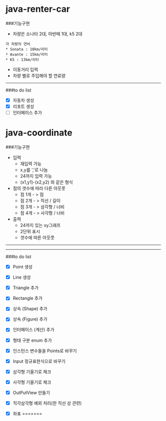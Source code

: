 ﻿# java-renter-car
###기능구현
- 차량은 소나타 2대, 아반떼 1대, k5 2대
```
각 차량의 연비
* Sonata : 10km/리터
* Avante : 15km/리터
* K5 : 13km/리터

```
- 이동거리 입력
- 차량 별로 주입해야 할 연료량
-----
###to do list

- [x] 자동차 생성
- [x] 리포트 생성
- [ ] 인터페이스 추가

# java-coordinate

###기능구현

- 입력 
    - 재입력 가능
    - x,y를 ','로 나눔
    - 24까지 입력 가능
    - (x1,y1)-(x2,y2) 와 같은 형식
- 점의 갯수에 따라 다른 아웃풋
    - 점 1개 - > 점
    - 점 2개 - > 직선 / 길이
    - 점 3개 - > 삼각형 / 너비
    - 점 4개 - > 사각형 / 너비
- 출력 
    - 24까지 있는 xy그래프
    - 2단위 표시
    - 갯수에 따른 아웃풋
---

-----
###to do list

- [X] Point 생성
- [X] Line 생성
- [X] Triangle 추가
- [X] Rectangle 추가
- [X] 상속 (Shape) 추가
- [x] 상속 (Figure) 추가 
- [x] 인터페이스 (계산) 추가
- [x] 형태 구분 enum 추가
- [X] 인스턴스 변수들을 Points로 바꾸기 
- [x] Input 정규표현식으로 바꾸기
- [x] 삼각형 기울기로 체크
- [x] 사각형 기울기로 체크
- [x] OutPutView 만들기
- [x] 직각삼각형 예외 처리(한 직선 상 관련)
- [x] 좌표 
=======

